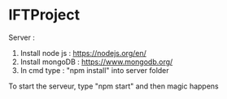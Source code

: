 # IFTProject
Server :

1. Install node js : https://nodejs.org/en/ 
2. Install mongoDB : https://www.mongodb.org/
3. In cmd type : "npm install" into server folder

To start the serveur, type "npm start" and then magic happens

